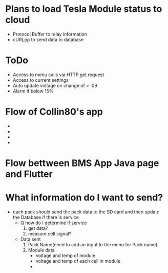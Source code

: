 # Plans to load Tesla Module status to cloud
- Protocol Buffer to relay information 
- cURLpp to send data to database

# ToDo
- Access to menu calls via HTTP get request
- Access to current settings 
- Auto update voltage on change of > .09
- Alarm if below 15%

# Flow of Collin80's app
-
-
-
-


#  Flow bettween BMS App Java page and Flutter



# What information do I want to send?
- each pack should send the pack data to the SD card and then update the Database if there is service
    - Q how do I determine if service 
        1. get data?
        2. measure cell signal?
    - Data sent
        1. Pack Name(need to add an input to the menu for Pack name)
        2. Module data 
            - voltage and temp of module
            - voltage and temp of each cell in module
            - 